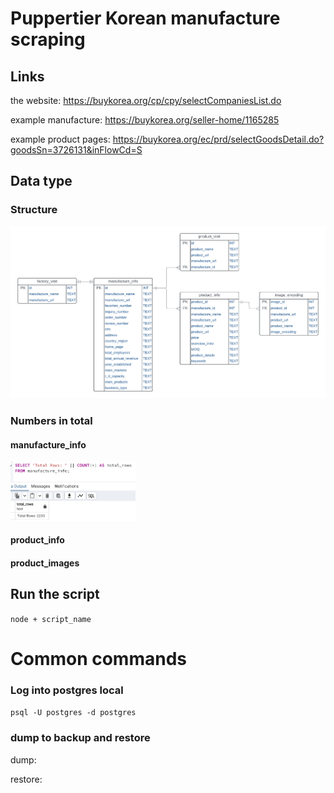 # Puppertier Korean manufacture scraping

## Links

the website:
https://buykorea.org/cp/cpy/selectCompaniesList.do

example manufacture:
https://buykorea.org/seller-home/1165285

example product pages:
https://buykorea.org/ec/prd/selectGoodsDetail.do?goodsSn=3726131&inFlowCd=S

## Data type

### Structure

<img src="readme-images/table.jpg" alt="database table overview" width="800" />

### Numbers in total

#### manufacture_info

<img src="readme-images/manufacture_info_overview.jpg" alt="database manufacture_info" width="200" />

#### product_info

<!-- <img src="readme-images/manufacture_info_overview.jpg" alt="database product_info" width="300" /> -->

#### product_images

<!-- <img src="readme-images/manufacture_info_overview.jpg" alt="database product_images" width="300" /> -->

## Run the script

`node + script_name`

# Common commands

### Log into postgres local

`psql -U postgres -d postgres`

### dump to backup and restore

dump:

restore:
